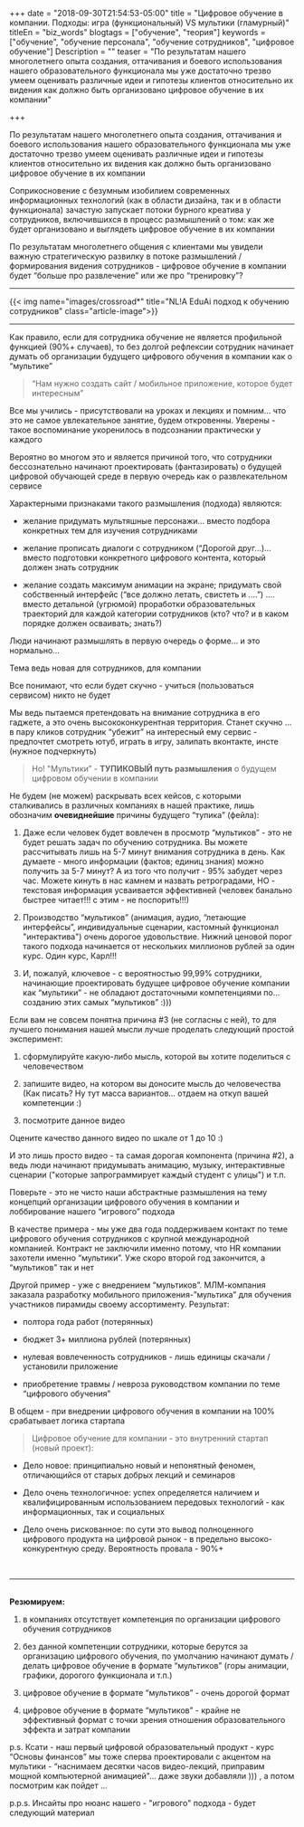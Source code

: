 +++
date = "2018-09-30T21:54:53-05:00"
title = "Цифровое обучение в компании. Подходы: игра (функциональный) VS мультики (гламурный)"
titleEn = "biz_words"
blogtags = ["обучение", "теория"]
keywords = ["обучение", "обучение персонала", "обучение сотрудников", "цифровое обучение"]
Description = ""
teaser = "По результатам нашего многолетнего опыта создания, оттачивания и боевого использования нашего образовательного функционала мы уже достаточно трезво умеем оценивать различные идеи и гипотезы клиентов относительно их видения как должно быть организовано цифровое обучение в их компании"

+++

По результатам нашего многолетнего опыта создания, оттачивания и боевого использования нашего образовательного функционала мы уже достаточно трезво умеем оценивать различные идеи и гипотезы клиентов относительно их видения как должно быть организовано цифровое обучение в их компании

Соприкосновение с безумным изобилием современных информационных технологий (как в области дизайна, так и в области функционала) зачастую запускает потоки бурного креатива у сотрудников, включившихся в процесс размышлений о том: как же будет организовано и выглядеть цифровое обучение в их компании

По результатам многолетнего общения с клиентами мы увидели важную стратегическую развилку в потоке размышлений / формирования видения сотрудников - цифровое обучение в компании будет “больше про развлечение” или же про “тренировку”?

<hr>
{{< img name="images/crossroad*" title="NL!A EduAi подход к обучению сотрудников" class="article-image">}}
<hr>

Как правило, если для сотрудника обучение не является профильной функцией (90%+ случаев), то без долгой рефлексии сотрудник начинает думать об организации будущего цифрового обучения в компании как о “мультике”

<blockquote>“Нам нужно создать сайт / мобильное приложение, которое будет интересным”</blockquote>

Все мы учились - присутствовали на уроках и лекциях и помним… что это не самое увлекательное занятие, будем откровенны. Уверены - такое воспоминание укоренилось в подсознании практически у каждого

Вероятно во многом это и является причиной того, что сотрудники бессознательно начинают проектировать (фантазировать) о будущей цифровой обучающей среде в первую очередь как о развлекательном сервисе

Характерными признаками такого размышления (подхода) являются:

- желание придумать мультяшные персонажи… вместо подбора конкретных тем для изучения сотрудниками

- желание прописать диалоги с сотрудником (“Дорогой друг...)... вместо подготовки конкретного цифрового контента, который должен знать сотрудник

- желание создать максимум анимации на экране; придумать свой собственный интерфейс (“все должно летать, свистеть и ….”) .... вместо детальной (угрюмой) проработки образовательных траекторий для каждой категории сотрудников (кто? что? и в каком порядке должен осваивать; знать?)

Люди начинают размышлять в первую очередь о форме… и это нормально…

Тема ведь новая для сотрудников, для компании

Все понимают, что если будет скучно - учиться (пользоваться сервисом) никто не будет

Мы ведь пытаемся претендовать на внимание сотрудника в его гаджете, а это очень высококонкурентная территория. Станет скучно … в пару кликов сотрудник “убежит” на интересный ему сервис - предпочтет смотреть ютуб, играть в игру, залипать вконтакте, инсте (нужное подчеркнуть)

<blockquote>Но! "Мультики” - <b>ТУПИКОВЫЙ путь размышления</b> о будущем цифровом обучении в компании</blockquote>

Не будем (не можем) раскрывать всех кейсов, с которыми сталкивались в различных компаниях в нашей практике, лишь обозначим <b>очевиднейшие</b> причины будущего “тупика” (фейла):

1. Даже если человек будет вовлечен в просмотр “мультиков” - это не будет решать задач по обучению сотрудника. Вы можете рассчитывать лишь на 5-7 минут внимания сотрудника в день. Как думаете - много информации (фактов; единиц знания) можно получить за 5-7 минут? А из того что получит -  95% забудет через час. Можете кинуть в нас камнем и назвать ретроградами, НО - текстовая информация усваивается эффективней (человек банально быстрее читает!!! с этим - не поспорить!!!)

2. Производство “мультиков” (анимация, аудио, “летающие интерфейсы”, индивидуальные сценарии, кастомный функционал "интерактива") очень дорогое удовольствие. Нижний ценовой порог такого подхода начинается от нескольких миллионов рублей за один курс. Один курс, Карл!!!

3. И, пожалуй, ключевое - с вероятностью 99,99% сотрудники, начинающие проектировать будущее цифровое обучение компании как “мультики” - не обладают достаточными компетенциями по… созданию этих самых “мультиков” :)))

Если вам не совсем понятна причина #3 (не согласны с ней), то для лучшего понимания нашей мысли лучше проделать следующий простой эксперимент:

1. сформулируйте какую-либо мысль, которой вы хотите поделиться с человечеством

2. запишите видео, на котором вы доносите мысль до человечества (Как писать? Ну тут масса вариантов... отдаем на откуп вашей компетенции :)

3. посмотрите данное видео

Оцените качество данного видео по шкале от 1 до 10 :)

И это лишь просто видео - та самая дорогая компонента (причина #2), а ведь люди начинают придумывать анимацию, музыку, интерактивные сценарии ("которые запрограммирует каждый студент с улицы") и т.п.

Поверьте - это не чисто наши абстрактные размышления на тему концепций организации цифрового обучения в компании и лоббирование нашего “игрового” подхода

В качестве примера - мы уже два года поддерживаем контакт по теме цифрового обучения сотрудников с крупной международной компанией. Контракт не заключили именно потому, что HR компании захотели именно “мультики”. Уже скоро второй год закончится, а “мультиков” так и нет

Другой пример - уже с внедрением “мультиков”. МЛМ-компания заказала разработку мобильного приложения-”мультика” для обучения участников пирамиды своему ассортименту. Результат:

- полтора года работ (потерянных)

- бюджет 3+ миллиона рублей (потерянных)

- нулевая вовлеченность сотрудников - лишь единицы скачали / установили приложение

- приобретение травмы / невроза руководством компании по теме “цифрового обучения”

В общем - при внедрении цифрового обучения в компании на 100% срабатывает логика стартапа

<blockquote>Цифровое обучение для компании - это внутренний стартап (новый проект):</blockquote>

- Дело новое: принципиально новый и непонятный феномен, отличающийся от старых добрых лекций и семинаров

- Дело очень технологичное: успех определяется наличием и квалифицированным использованием передовых технологий - как информационных, так и социальных

- Дело очень рискованное: по сути это вывод полноценного цифрового продукта на цифровой рынок - в предельно высоко-конкурентную среду. Вероятность провала - 90%+

<br><hr>
<br>
<b>Резюмируем:</b>

1. в компаниях отсутствует компетенция по организации цифрового обучения сотрудников

2. без данной компетенции сотрудники, которые берутся за организацию цифрового обучения, по умолчанию начинают думать / делать цифровое обучение в формате “мультиков” (горы анимации, графики, дорогого функционала и т.п.)

3. цифровое обучение в формате “мультиков” - очень дорогой формат

4. цифровое обучение в формате “мультиков” - крайне не эффективный формат с точки зрения отношения образовательного эффекта и затрат компании

p.s. Ксати - наш первый цифровой образовательный продукт - курс “Основы финансов” мы тоже сперва проектировали с акцентом на мультики - “наснимаем десятки часов видео-лекций, приправим мощной компьютерной анимацией"… даже звуки добавляли ))) , а потом посмотрим как пойдет ...

p.p.s. Инсайты про нюанс нашего - "игрового" подхода - будет следующий материал
